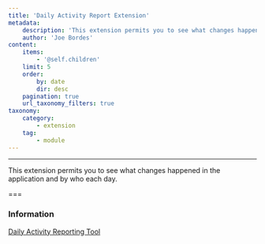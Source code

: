 ```yaml
---
title: 'Daily Activity Report Extension'
metadata:
    description: 'This extension permits you to see what changes happened in the application and by who each day.'
    author: 'Joe Bordes'
content:
    items:
        - '@self.children'
    limit: 5
    order:
        by: date
        dir: desc
    pagination: true
    url_taxonomy_filters: true
taxonomy:
    category:
        - extension
    tag:
        - module
---
```

---
This extension permits you to see what changes happened in the application and by who each day.

===

### Information

[Daily Activity Reporting Tool](dart-1.1.pdf)